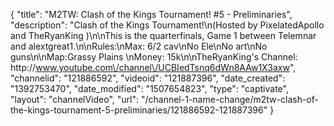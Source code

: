 {
    "title": "M2TW: Clash of the Kings Tournament! #5 - Preliminaries",
    "description": "Clash of the Kings Tournament!\n(Hosted by PixelatedApollo and TheRyanKing )\n\nThis is the quarterfinals, Game 1 between Telemnar and alextgreat1.\n\nRules:\nMax: 6\/2 cav\nNo Ele\nNo art\nNo guns\n\nMap:Grassy Plains \nMoney: 15k\n\nTheRyanKing's Channel: http:\/\/www.youtube.com\/channel\/UCBIedTsnq6dWn8AAw1X3axw",
    "channelid": "121886592",
    "videoid": "121887396",
    "date_created": "1392753470",
    "date_modified": "1507654823",
    "type": "captivate",
    "layout": "channelVideo",
    "url": "\/channel-1-name-change\/m2tw-clash-of-the-kings-tournament-5-preliminaries\/121886592-121887396"
}